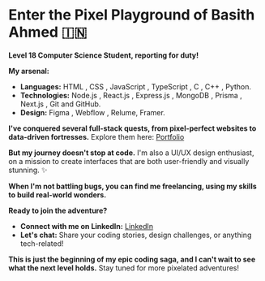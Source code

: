 # Enter the Pixel Playground of Basith Ahmed 🇮🇳

**Level 18 Computer Science Student, reporting for duty!**

**My arsenal:**

* **Languages:** HTML , CSS , JavaScript , TypeScript , C , C++ , Python.
* **Technologies:** Node.js , React.js , Express.js , MongoDB , Prisma , Next.js , Git and GitHub.
* **Design:** Figma , Webflow , Relume, Framer.

**I've conquered several full-stack quests, from pixel-perfect websites to data-driven fortresses.** Explore them here: [Portfolio](https://github.com/Basith-Ahmed)

**But my journey doesn't stop at code.** I'm also a UI/UX design enthusiast, on a mission to create interfaces that are both user-friendly and visually stunning. ✨

**When I'm not battling bugs, you can find me freelancing, using my skills to build real-world wonders.** 

**Ready to join the adventure?**

* **Connect with me on LinkedIn:** [LinkedIn](www.linkedin.com/in/basith-ahmed)
* **Let's chat:** Share your coding stories, design challenges, or anything tech-related! 

**This is just the beginning of my epic coding saga, and I can't wait to see what the next level holds.** Stay tuned for more pixelated adventures!
